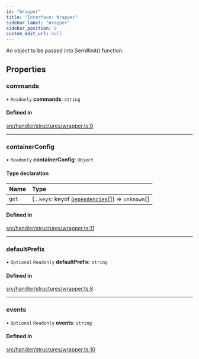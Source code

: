 ```yaml
---
id: "Wrapper"
title: "Interface: Wrapper"
sidebar_label: "Wrapper"
sidebar_position: 0
custom_edit_url: null
---
```


An object to be passed into Sern#init() function.

## Properties

### commands

• `Readonly` **commands**: `string`

#### Defined in

[src/handler/structures/wrapper.ts:9](https://github.com/sern-handler/handler/blob/33f1446/src/handler/structures/wrapper.ts#L9)

___

### containerConfig

• `Readonly` **containerConfig**: `Object`

#### Type declaration

| Name | Type |
| :------ | :------ |
| `get` | (...`keys`: keyof [`Dependencies`](Dependencies.md)[]) => `unknown`[] |

#### Defined in

[src/handler/structures/wrapper.ts:11](https://github.com/sern-handler/handler/blob/33f1446/src/handler/structures/wrapper.ts#L11)

___

### defaultPrefix

• `Optional` `Readonly` **defaultPrefix**: `string`

#### Defined in

[src/handler/structures/wrapper.ts:8](https://github.com/sern-handler/handler/blob/33f1446/src/handler/structures/wrapper.ts#L8)

___

### events

• `Optional` `Readonly` **events**: `string`

#### Defined in

[src/handler/structures/wrapper.ts:10](https://github.com/sern-handler/handler/blob/33f1446/src/handler/structures/wrapper.ts#L10)

